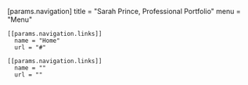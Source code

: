   [params.navigation]
    title = "Sarah Prince, Professional Portfolio"
    menu = "Menu"

    [[params.navigation.links]]
      name = "Home"
      url = "#"

    [[params.navigation.links]]
      name = ""
      url = ""
